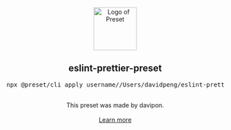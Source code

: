 <p align="center">
  <br />
  <a href="https://preset.dev">
    <img width="100" src="https://raw.githubusercontent.com/preset/preset/main/.github/assets/logo.svg" alt="Logo of Preset">
  </a>
  <br />
</p>

<h2 align="center">eslint-prettier-preset</h2>
<pre><div align="center">npx @preset/cli apply username//Users/davidpeng/eslint-prettier-preset</div></pre>

<br />

<div align="center">
  This preset was made by davipon.
  <br />
  <br />
  <a href="https://preset.dev">Learn more</a>
</div>
